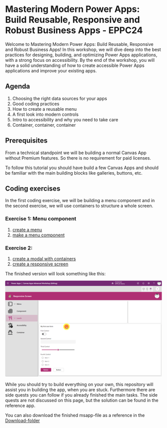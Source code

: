 # Mastering Modern Power Apps: Build Reusable, Responsive and Robust Business Apps - EPPC24

Welcome to Mastering Modern Power Apps: Build Reusable, Responsive and Robust Business Apps! In this workshop, we will dive deep into the best practices for designing, building, and optimizing Power Apps applications, with a strong focus on accessibility. By the end of the workshop, you will have a solid understanding of how to create accessible Power Apps applications and improve your existing apps.

## Agenda

1. Choosing the right data sources for your apps
2. Good coding practices
3. How to create a reusable menu
4. A first look into modern controls
5. Intro to accessibility and why you need to take care
6. Container, container, container

## Prerequisites

From a technical standpoint we will be building a normal Canvas App without Premium features. So there is no requirement for paid licenses.

To follow this tutorial you should have build a few Canvas Apps and should be familiar with the main building blocks like galleries, buttons, etc.

## Coding exercises

In the first coding exercise, we will be building a menu component and in the second exercise, we will use containers to structure a whole screen.

### Exercise 1: Menu component

1. [create a menu](1_menu.md)
2. [make a menu component](2_component.md)

### Exercise 2: 

1. [create a modal with containers](3_modal.md)
2. [create a responsive screen](4_responsive.md)

The finished version will look something like this:

![Template](assets/finished_app.gif)

While you should try to build everything on your own, this repository will assist you in building the app, when you are stuck.
Furthermore there are side quests you can follow if you already finished the main tasks. The side quests are not discussed on this page, but the solution can be found in the reference app.

You can also download the finished msapp-file as a reference in the [Download-folder](downloads)
